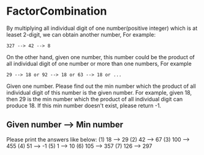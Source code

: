 FactorCombination
=============
By multiplying all individual digit of one number(positive integer) which is at leaset 2-digit, we can obtain another number, For example:
    
    327 --> 42 --> 8

On the other hand, given one number, this number could be the product of all individual digit of one number or more than one numbers, For example

    29 --> 18 or 92 --> 18 or 63 --> 18 or ...

Given one number. Please find out the min number which the product of all individual digit of this number is the given number. For example, given 18, then 29 is the min number which the product of all individual digit can produce 18. If this min number doesn't exist, please return -1.

## Given number --> Min number
Please print the answers like below:
(1) 18 --> 29
(2) 42 --> 67
(3) 100 --> 455
(4) 51 --> -1
(5) 1 --> 10
(6) 105 --> 357
(7) 126 --> 297


